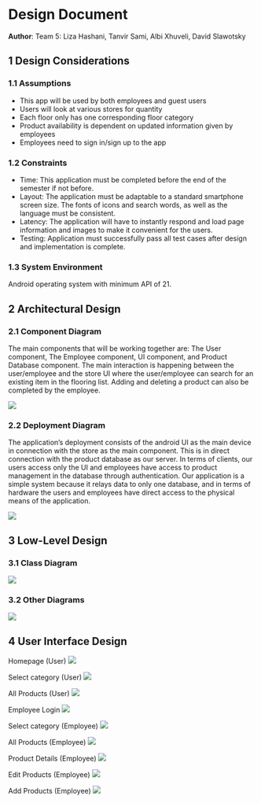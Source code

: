 # Design Document

**Author**: Team 5: Liza Hashani, Tanvir Sami, Albi Xhuveli, David Slawotsky

## 1 Design Considerations

### 1.1 Assumptions

- This app will be used by both employees and guest users
- Users will look at various stores for quantity
- Each floor only has one corresponding floor category
- Product availability is dependent on updated information given by employees
- Employees need to sign in/sign up to the app

### 1.2 Constraints

- Time: This application must be completed before the end of the semester if not before.
- Layout: The application must be adaptable to a standard smartphone screen size. The fonts of icons and search words, as well as the language must be consistent. 
- Latency: The application will have to instantly respond and load page information and images to make it convenient for the users.
- Testing: Application must successfully pass all test cases after design and implementation is complete.

### 1.3 System Environment

Android operating system with minimum API of 21.

## 2 Architectural Design 


### 2.1 Component Diagram

The main components that will be working together are:
The User component, The Employee component, UI component, and Product Database component.
The main interaction is happening between the user/employee and the store UI where the user/employee can search for an existing item in  the flooring list.
Adding and deleting a product can also be completed by the employee. 

![](https://i.imgur.com/Skq14gA.png)


### 2.2 Deployment Diagram

The application’s deployment consists of the android UI as the main device in connection with the store as the main component. This is in direct connection with the product database as our server. In terms of clients, our users access only the UI and employees have access to product management in the database through authentication. Our application is a simple system because it relays data to only one database, and in terms of hardware the users and employees have direct access to the physical means of the application.

![](https://i.imgur.com/lZY7fbD.png)

## 3 Low-Level Design

### 3.1 Class Diagram

![](https://lh4.googleusercontent.com/DG3Sm7EqB7fr-kqMD0iK2aaAWRzK4kp8TH7TeQFVypZxEuL3xdG_xFoIIaaTFVJbPKX4JPZEFc_FjDmX4b4BSeTiHLycmgcB-tyXmwBKv0BYupLnKfSoRYVHQogISOs74LY8D-Oo)

### 3.2 Other Diagrams

![](https://lh5.googleusercontent.com/4ITUstVdDN4Jud1vvj8eWcch702YNEY_K_yGpe6plB9UJEm8hdmmk97I27ADG4eSQj1By7nbMBFOZ9yFwXQhawXDen7BZMpx6bUstDsZqQ98zTWVQPyJITQ1T03u5OGq26cGcUkp_W2wj0tOdA)


## 4 User Interface Design

Homepage (User)
![](https://lh5.googleusercontent.com/n-Ll-BfwE5RgPWSHpYF4zGogYeqFFTbo_-Isk0SCeD7Z7D3mhGFVevfZ_R6y6Wp9SqngWcCPZkIX3z0SuzMAEYCqLq_oildUSmAmQD0R2jrAJv83WUhTvA_6uF3BiuStTX1TY2Bb)

Select category (User)
![](https://lh5.googleusercontent.com/dzxvJu-zglHX7uTR0Tjf-Tz6acKlwVMMsxojcGTXae1INorKvn97vDcgDOT1ioc3__wsAi_0a9UNLOjhOww269xShW1LKO4iIS-SRApOzjvxI-N8tW8AloGJU_AhtapBK6vh0A8A)

All Products (User)
![](https://lh5.googleusercontent.com/QF8reOCkUxNofWDSMFmjJWbk2btIP9kw8tNhTqv2rquWlxKYjDvCIJq0cRF0FIOgajbfNHMJsvUIc0hC6mUPRmGtZS7Cc5IqA7UlvcPQdY2T4Hul-9YxipUt90aqSxsWfm0LgIyL)

Employee Login
![](https://lh5.googleusercontent.com/pb5mXHdTA-S_MO4qJsg1zYty2S0pIntNLwEr1S-v9KygFP62ySX5CB2ruDiLOIkNStYNawe4_KwDScAikY9kFBGT4yzyH4yvkyvRYCzeVns45LtNZD5sBg5CqqkxlE1fJ2oPajf2)

Select category (Employee)
![](https://lh4.googleusercontent.com/xo4VJf_HpPdadciBs9LEdvqQ48vRfhq0CoaI5fikk5ShEcH9lwTjzNs4yKTofldWFZ-lvSTt-TF9MXnGQ6f11BTl9RegY8HY62zb3jW34spDj7dG0PJ99CRJPm4nH1viOoaR9mjS)

All Products (Employee)
![](https://lh3.googleusercontent.com/T86Qa6yR8k2mTmAdvYp_r8zC71FLvqw2SImMSV1ztHKoccyOQ0XMxXFY0agHtfkKgOxsn88ckOOjmeIw0j58uN0mNuKnsCz294BkDWlMrBEhKkEJh8V14QJjSls3u5I6i8e3gln-)

Product Details (Employee)
![](https://lh6.googleusercontent.com/-AR6Vd4U3KAJgU7bgFkPQKUoKFAgXFJpHveI_7P3G9tvc6B8OPt63P0CcqBQLYmpRZFO-KMvER1yKu3S3IGFQWXeW9qa5BePgFPQiTrnHWPtCHkgjQXH3CecXTigGpS2c9eayW4O)

Edit Products (Employee)
![](https://lh6.googleusercontent.com/W0uVBZG0aU25AT_0sm6f_NxPV09BQjjc99a8QV4vXPSR63Rw2nV68AUHFkBvL6Q7Efb979B_vEoyL4O_f_Q_BFBra_9rhit6UJc5nGTa0PsQjnKj9RVkZ_kxrZ2jEwdQOu2LwmH1)

Add Products (Employee)
![](https://lh3.googleusercontent.com/3TMBUwohpB8UAn-m8khCBpcsnPx5_8YbAQ65m-yPC_gs16QDD-WvERefixcqcnyi9M2dO5Wj47zW1CIU5xCBWBBzNPD_Bbljfy0Y8jCpYM1FDRp0uPCrdhum-5FQsIVGPf82HO2s)




























